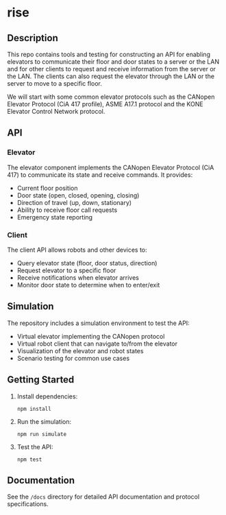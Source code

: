 # rise

## Description

This repo contains tools and testing for constructing an API for enabling elevators to communicate their floor and door states to a server or the LAN and for other clients to request and receive information from the server or the LAN. The clients can also request the elevator through the LAN or the server to move to a specific floor.

We will start with some common elevator protocols such as the CANopen Elevator Protocol (CiA 417 profile), ASME A17.1 protocol and the KONE Elevator Control Network protocol.

## API

### Elevator

The elevator component implements the CANopen Elevator Protocol (CiA 417) to communicate its state and receive commands. It provides:

- Current floor position
- Door state (open, closed, opening, closing)
- Direction of travel (up, down, stationary)
- Ability to receive floor call requests
- Emergency state reporting

### Client

The client API allows robots and other devices to:

- Query elevator state (floor, door status, direction)
- Request elevator to a specific floor
- Receive notifications when elevator arrives
- Monitor door state to determine when to enter/exit

## Simulation

The repository includes a simulation environment to test the API:

- Virtual elevator implementing the CANopen protocol
- Virtual robot client that can navigate to/from the elevator
- Visualization of the elevator and robot states
- Scenario testing for common use cases

## Getting Started

1. Install dependencies:
   ```
   npm install
   ```

2. Run the simulation:
   ```
   npm run simulate
   ```

3. Test the API:
   ```
   npm test
   ```

## Documentation

See the `/docs` directory for detailed API documentation and protocol specifications.
